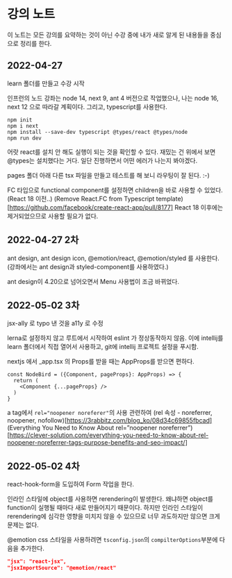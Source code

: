 # 강의 노트

이 노트는 모든 강의를 요약하는 것이 아닌 수강 중에 내가 새로 알게 된 내용들을 중심으로 정리를 한다. 


## 2022-04-27

learn 폴더를 만들고 수강 시작

인프런의 노드 강좌는 node 14, next 9, ant 4 버전으로 작업했으나, 나는 node 16, next 12 으로 따라갈 계획이다. 그리고, typescript를 사용한다.

```
npm init
npm i next
npm install --save-dev typescript @types/react @types/node
npm run dev
```

어랏 react를 설치 안 해도 실행이 되는 것을 확인할 수 있다. 재밌는 건 위에서 보면 @types는 설치했다는 거다. 일단 진행하면서 어떤 에러가 나는지 봐야겠다.

pages 폴더 아래 다른 tsx 파일을 만들고 테스트를 해 보니 라우팅이 잘 된다. :-)

FC 타입으로 functional component를 설정하면 children을 바로 사용할 수 있었다.(React 18 이전..)
(Remove React.FC from Typescript template)[https://github.com/facebook/create-react-app/pull/8177]
React 18 이후에는 제거되었으므로 사용할 필요가 없다.

## 2022-04-27 2차

ant design, ant design icon, @emotion/react, @emotion/styled 를 사용한다. (강좌에서는 ant design과 styled-component를 사용하였다.)

ant design이 4.20으로 넘어오면서 Menu 사용법이 조금 바뀌었다.

## 2022-05-02 3차

jsx-ally 로 typo 낸 것을 a11y 로 수정

lerna로 설정하지 않고 루트에서 시작하여 eslint 가 정상동작하지 않음. 이에 intellij를 learn 폴더에서 직접 열어서 사용하고, git에 intellij 프로젝트 설정을 푸시함.

nextjs 에서 _app.tsx 의 Props를 받을 때는 AppProps를 받으면 편하다.

```tsx
const NodeBird = ({Component, pageProps}: AppProps) => {
  return (
    <Component {...pageProps} />
  )
}
```

a tag에서 `rel="noopener noreferer"`의 사용 관련하여
(rel 속성 - noreferrer, noopener, nofollow)[https://3rabbitz.com/blog_ko/08d34c69855fbcad]
(Everything You Need to Know About rel=”noopener noreferrer”)[https://clever-solution.com/everything-you-need-to-know-about-rel-noopener-noreferrer-tags-purpose-benefits-and-seo-impact/]

## 2022-05-02 4차

react-hook-form을 도입하여 Form 작업을 한다.

인라인 스타일에 object를 사용하면 rerendering이 발생한다. 왜냐하면 object를 function이 실행될 때마다 새로 만들어지기 때문이다.
하지만 인라인 스타일이 rerendering에 심각한 영향을 미치지 않을 수 있으므로 너무 과도하지만 않으면 크게 문제는 없다.

@emotion css 스타일을 사용하려면 `tsconfig.json`의 `compilterOptions`부분에 다음을 추가한다.

```json lines
"jsx": "react-jsx",
"jsxImportSource": "@emotion/react"
```